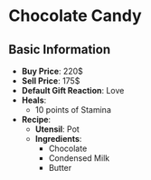 # Chocolate Candy

## Basic Information

- **Buy Price**: 220$
- **Sell Price**: 175$
- **Default Gift Reaction**: Love
- **Heals**:
  - 10 points of Stamina
- **Recipe**:
  - **Utensil**: Pot
  - **Ingredients**:
    - Chocolate
    - Condensed Milk
    - Butter